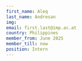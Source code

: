 ```yaml
---
first_name: Aleq  
last_name: Andresan
img: 
email: first.last@imp.ac.at
country: Philippines
member_from: June 2025
member_till: now
position: Intern
---
```

